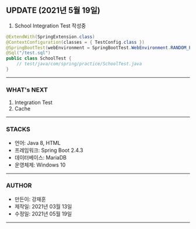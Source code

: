 ## UPDATE (2021년 5월 19일)
1. School Integration Test 작성중

```java
@ExtendWith(SpringExtension.class)
@ContextConfiguration(classes = { TestConfig.class })
@SpringBootTest(webEnvironment = SpringBootTest.WebEnvironment.RANDOM_PORT)
@Sql("/test.sql")
public class SchoolTest {
    // test/java/com/spring/practice/SchoolTest.java
}
```

- - -

### WHAT's NEXT
1. Integration Test
2. Cache

- - -

### STACKS
- 언어: Java 8, HTML
- 프레임워크: Spring Boot 2.4.3
- 데이터베이스: MariaDB
- 운영체제: Windows 10

- - -

### AUTHOR
- 만든이: 강재훈
- 제작일: 2021년 03월 13일
- 수정일: 2021년 05월 19일

- - -
